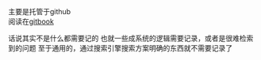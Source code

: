 主要是托管于github  
阅读在[gitbook](https://app.gitbook.com/@trgbishi/s/note/)

话说其实不是什么都需要记的
也就一些成系统的逻辑需要记录，或者是很难检索到的问题
至于通用的，通过搜索引擎搜索方案明确的东西就不需要记录了